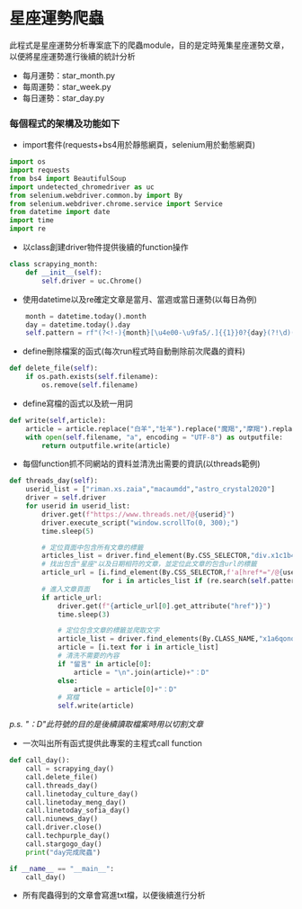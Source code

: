 # **星座運勢爬蟲**

此程式是星座運勢分析專案底下的爬蟲module，目的是定時蒐集星座運勢文章，以便將星座運勢進行後續的統計分析

* 每月運勢：star_month.py
* 每周運勢：star_week.py
* 每日運勢：star_day.py



### 每個程式的架構及功能如下

* import套件(requests+bs4用於靜態網頁，selenium用於動態網頁)
```python
import os
import requests
from bs4 import BeautifulSoup
import undetected_chromedriver as uc
from selenium.webdriver.common.by import By
from selenium.webdriver.chrome.service import Service
from datetime import date
import time
import re
```

* 以class創建driver物件提供後續的function操作
```python
class scrapying_month:
    def __init__(self):
        self.driver = uc.Chrome()
```

* 使用datetime以及re確定文章是當月、當週或當日運勢(以每日為例)
```python
    month = datetime.today().month
    day = datetime.today().day
    self.pattern = rf"(?<!-){month}[\u4e00-\u9fa5/.]{{1}}0?{day}(?!\d)(?!-)"
```

* define刪除檔案的函式(每次run程式時自動刪除前次爬蟲的資料)
```python
def delete_file(self):
    if os.path.exists(self.filename): 
        os.remove(self.filename) 
```

* define寫檔的函式以及統一用詞
```python
def write(self,article):
    article = article.replace("白羊","牡羊").replace("魔羯","摩羯").replace("天平","天秤")
    with open(self.filename, "a", encoding = "UTF-8") as outputfile:
        return outputfile.write(article)
```

* 每個function抓不同網站的資料並清洗出需要的資訊(以threads範例)
```python
def threads_day(self):
    userid_list = ["riman.xs.zaia","macaumdd","astro_crystal2020"]
    driver = self.driver
    for userid in userid_list:
        driver.get(f"https://www.threads.net/@{userid}")
        driver.execute_script("window.scrollTo(0, 300);")
        time.sleep(5)

        # 定位頁面中包含所有文章的標籤
        articles_list = driver.find_element(By.CSS_SELECTOR,"div.x1c1b4dv.x13dflua.x11xpdln").find_elements(By.CSS_SELECTOR, "div.x9f619.x1n2onr6.x1ja2u2z")
        # 找出包含"星座"以及日期相符的文章，並定位此文章的包含url的標籤
        article_url = [i.find_element(By.CSS_SELECTOR,f'a[href*="/@{userid}/post/"]')
                       for i in articles_list if (re.search(self.pattern,i.text) and "星座" in i.text)]
        # 進入文章頁面
        if article_url:
            driver.get(f"{article_url[0].get_attribute("href")}")
            time.sleep(3)

            # 定位包含文章的標籤並爬取文字
            article_list = driver.find_elements(By.CLASS_NAME,"x1a6qonq")[0:3]
            article = [i.text for i in article_list]
            # 清洗不需要的內容
            if "留言" in article[0]:
                article = "\n".join(article)+"：D"
            else:
                article = article[0]+"：D"
            # 寫檔
            self.write(article)
```
*p.s. "：D"此符號的目的是後續讀取檔案時用以切割文章*

* 一次叫出所有函式提供此專案的主程式call function
```python
def call_day():
    call = scrapying_day()
    call.delete_file()
    call.threads_day()
    call.linetoday_culture_day()
    call.linetoday_meng_day()
    call.linetoday_sofia_day()
    call.niunews_day()       
    call.driver.close()
    call.techpurple_day()
    call.stargogo_day()        
    print("day完成爬蟲")

if __name__ == "__main__":
    call_day()
```

* 所有爬蟲得到的文章會寫進txt檔，以便後續進行分析
